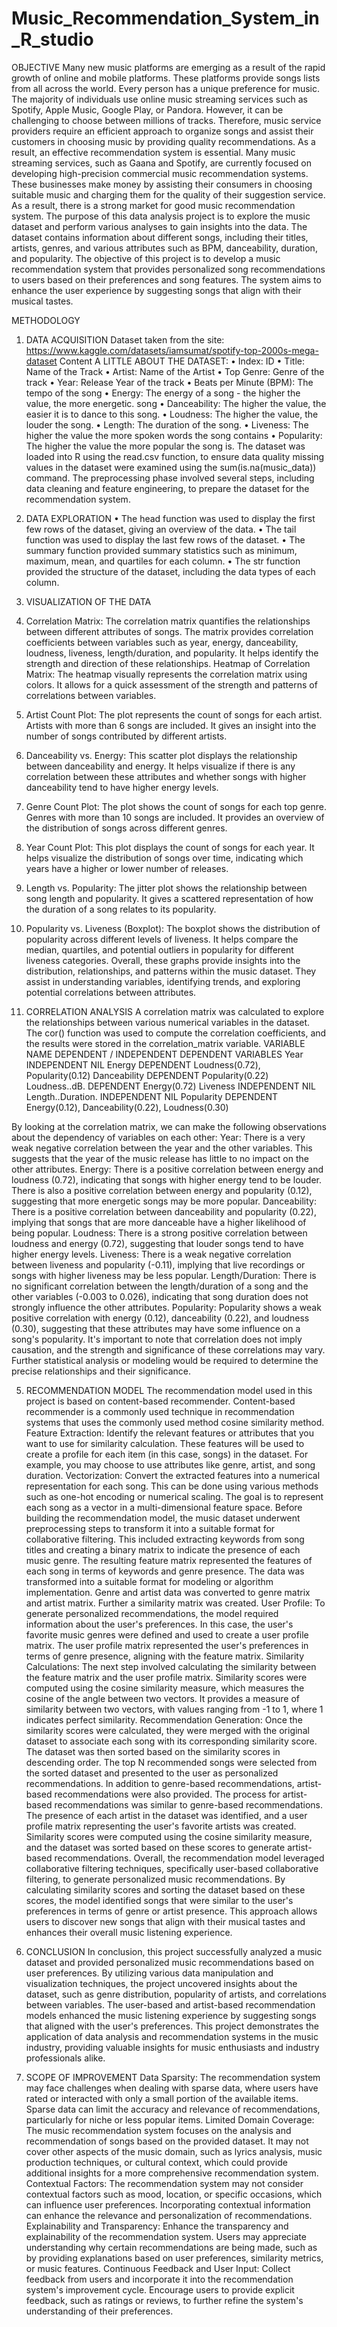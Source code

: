 # Music_Recommendation_System_in_R_studio
OBJECTIVE
Many new music platforms are emerging as a result of the rapid growth of online and mobile platforms. These platforms provide songs lists from all across the world. Every person has a unique preference for music. The majority of individuals use online music streaming services such as Spotify, Apple Music, Google Play, or Pandora.
However, it can be challenging to choose between millions of tracks. Therefore, music service providers require an efficient approach to organize songs and assist their customers in choosing music by providing quality recommendations. As a result, an effective recommendation system is essential.
Many music streaming services, such as Gaana and Spotify, are currently focused on developing high-precision commercial music recommendation systems. These businesses make money by assisting their consumers in choosing suitable music and charging them for the quality of their suggestion service. As a result, there is a strong market for good music recommendation system.
The purpose of this data analysis project is to explore the music dataset and perform various analyses to gain insights into the data. The dataset contains information about different songs, including their titles, artists, genres, and various attributes such as BPM, danceability, duration, and popularity.
The objective of this project is to develop a music recommendation system that provides personalized song recommendations to users based on their preferences and song features. The system aims to enhance the user experience by suggesting songs that align with their musical tastes.

METHODOLOGY
1) DATA ACQUISITION
Dataset taken from the site:
https://www.kaggle.com/datasets/iamsumat/spotify-top-2000s-mega-dataset
Content
A LITTLE ABOUT THE DATASET:
•	Index: ID
•	Title: Name of the Track
•	Artist: Name of the Artist
•	Top Genre: Genre of the track
•	Year: Release Year of the track
•	Beats per Minute (BPM): The tempo of the song
•	Energy: The energy of a song - the higher the value, the more energetic. song
•	Danceability: The higher the value, the easier it is to dance to this song.
•	Loudness: The higher the value, the louder the song.
•	Length: The duration of the song.
•	Liveness: The higher the value the more spoken words the song contains
•	Popularity: The higher the value the more popular the song is.
The dataset was loaded into R using the read.csv function, to ensure data quality missing values in the dataset were examined using the sum(is.na(music_data)) command. The preprocessing phase involved several steps, including data cleaning and feature engineering, to prepare the dataset for the recommendation system.
 
2) DATA EXPLORATION
•	The head function was used to display the first few rows of the dataset, giving an overview of the data.
•	The tail function was used to display the last few rows of the dataset.
•	The summary function provided summary statistics such as minimum, maximum, mean, and quartiles for each column.
•	The str function provided the structure of the dataset, including the data types of each column.

3) VISUALIZATION OF THE DATA
1) Correlation Matrix: The correlation matrix quantifies the relationships between different attributes of songs. The matrix provides correlation coefficients between variables such as year, energy, danceability, loudness, liveness, length/duration, and popularity. It helps identify the strength and direction of these relationships.
Heatmap of Correlation Matrix: The heatmap visually represents the correlation matrix using colors. It allows for a quick assessment of the strength and patterns of correlations between variables.
2) Artist Count Plot: The plot represents the count of songs for each artist. Artists with more than 6 songs are included. It gives an insight into the number of songs contributed by different artists.
3) Danceability vs. Energy: This scatter plot displays the relationship between danceability and energy. It helps visualize if there is any correlation between these attributes and whether songs with higher danceability tend to have higher energy levels.
4) Genre Count Plot: The plot shows the count of songs for each top genre. Genres with more than 10 songs are included. It provides an overview of the distribution of songs across different genres.
5) Year Count Plot: This plot displays the count of songs for each year. It helps visualize the distribution of songs over time, indicating which years have a higher or lower number of releases.
6) Length vs. Popularity: The jitter plot shows the relationship between song length and popularity. It gives a scattered representation of how the duration of a song relates to its popularity.
7) Popularity vs. Liveness (Boxplot): The boxplot shows the distribution of popularity across different levels of liveness. It helps compare the median, quartiles, and potential outliers in popularity for different liveness categories.
Overall, these graphs provide insights into the distribution, relationships, and patterns within the music dataset. They assist in understanding variables, identifying trends, and exploring potential correlations between attributes.

4) CORRELATION ANALYSIS
A correlation matrix was calculated to explore the relationships between various numerical variables in the dataset. The cor() function was used to compute the correlation coefficients, and the results were stored in the correlation_matrix variable.
VARIABLE NAME	      DEPENDENT / INDEPENDENT	   DEPENDENT VARIABLES
Year	              INDEPENDENT	               NIL
Energy	            DEPENDENT	                 Loudness(0.72), Popularity(0.12)
Danceability	      DEPENDENT	                 Popularity(0.22)
Loudness..dB.	      DEPENDENT	                 Energy(0.72)
Liveness	          INDEPENDENT	               NIL
Length..Duration.	  INDEPENDENT	               NIL
Popularity	        DEPENDENT	                 Energy(0.12), Danceability(0.22), Loudness(0.30)

By looking at the correlation matrix, we can make the following observations about the dependency of variables on each other:
Year: There is a very weak negative correlation between the year and the other variables. This suggests that the year of the music release has little to no impact on the other attributes.
Energy: There is a positive correlation between energy and loudness (0.72), indicating that songs with higher energy tend to be louder. There is also a positive correlation between energy and popularity (0.12), suggesting that more energetic songs may be more popular.
Danceability: There is a positive correlation between danceability and popularity (0.22), implying that songs that are more danceable have a higher likelihood of being popular.
Loudness: There is a strong positive correlation between loudness and energy (0.72), suggesting that louder songs tend to have higher energy levels.
Liveness: There is a weak negative correlation between liveness and popularity (-0.11), implying that live recordings or songs with higher liveness may be less popular.
Length/Duration: There is no significant correlation between the length/duration of a song and the other variables (-0.003 to 0.026), indicating that song duration does not strongly influence the other attributes.
Popularity: Popularity shows a weak positive correlation with energy (0.12), danceability (0.22), and loudness (0.30), suggesting that these attributes may have some influence on a song's popularity.
It's important to note that correlation does not imply causation, and the strength and significance of these correlations may vary. Further statistical analysis or modeling would be required to determine the precise relationships and their significance.

5) RECOMMENDATION MODEL
The recommendation model used in this project is based on content-based recommender. Content-based recommender is a commonly used technique in recommendation systems that uses the commonly used method cosine similarity method. 
Feature Extraction: Identify the relevant features or attributes that you want to use for similarity calculation. These features will be used to create a profile for each item (in this case, songs) in the dataset. For example, you may choose to use attributes like genre, artist, and song duration.
Vectorization: Convert the extracted features into a numerical representation for each song. This can be done using various methods such as one-hot encoding or numerical scaling. The goal is to represent each song as a vector in a multi-dimensional feature space.
Before building the recommendation model, the music dataset underwent preprocessing steps to transform it into a suitable format for collaborative filtering. This included extracting keywords from song titles and creating a binary matrix to indicate the presence of each music genre. The resulting feature matrix represented the features of each song in terms of keywords and genre presence. The data was transformed into a suitable format for modeling or algorithm implementation. Genre and artist data was converted to genre matrix and artist matrix. Further a similarity matrix was created.
User Profile: To generate personalized recommendations, the model required information about the user's preferences. In this case, the user's favorite music genres were defined and used to create a user profile matrix. The user profile matrix represented the user's preferences in terms of genre presence, aligning with the feature matrix.
Similarity Calculations:
The next step involved calculating the similarity between the feature matrix and the user profile matrix. Similarity scores were computed using the cosine similarity measure, which measures the cosine of the angle between two vectors. It provides a measure of similarity between two vectors, with values ranging from -1 to 1, where 1 indicates perfect similarity.
Recommendation Generation:
Once the similarity scores were calculated, they were merged with the original dataset to associate each song with its corresponding similarity score. The dataset was then sorted based on the similarity scores in descending order. The top N recommended songs were selected from the sorted dataset and presented to the user as personalized recommendations.
In addition to genre-based recommendations, artist-based recommendations were also provided. The process for artist-based recommendations was similar to genre-based recommendations. The presence of each artist in the dataset was identified, and a user profile matrix representing the user's favorite artists was created. Similarity scores were computed using the cosine similarity measure, and the dataset was sorted based on these scores to generate artist-based recommendations. 
Overall, the recommendation model leveraged collaborative filtering techniques, specifically user-based collaborative filtering, to generate personalized music recommendations. By calculating similarity scores and sorting the dataset based on these scores, the model identified songs that were similar to the user's preferences in terms of genre or artist presence. This approach allows users to discover new songs that align with their musical tastes and enhances their overall music listening experience.

6) CONCLUSION
In conclusion, this project successfully analyzed a music dataset and provided personalized music recommendations based on user preferences. By utilizing various data manipulation and visualization techniques, the project uncovered insights about the dataset, such as genre distribution, popularity of artists, and correlations between variables. The user-based and artist-based recommendation models enhanced the music listening experience by suggesting songs that aligned with the user's preferences. This project demonstrates the application of data analysis and recommendation systems in the music industry, providing valuable insights for music enthusiasts and industry professionals alike.

7) SCOPE OF IMPROVEMENT
Data Sparsity: The recommendation system may face challenges when dealing with sparse data, where users have rated or interacted with only a small portion of the available items. Sparse data can limit the accuracy and relevance of recommendations, particularly for niche or less popular items.
Limited Domain Coverage: The music recommendation system focuses on the analysis and recommendation of songs based on the provided dataset. It may not cover other aspects of the music domain, such as lyrics analysis, music production techniques, or cultural context, which could provide additional insights for a more comprehensive recommendation system.
Contextual Factors: The recommendation system may not consider contextual factors such as mood, location, or specific occasions, which can influence user preferences. Incorporating contextual information can enhance the relevance and personalization of recommendations.
Explainability and Transparency: Enhance the transparency and explainability of the recommendation system. Users may appreciate understanding why certain recommendations are being made, such as by providing explanations based on user preferences, similarity metrics, or music features.
Continuous Feedback and User Input: Collect feedback from users and incorporate it into the recommendation system's improvement cycle. Encourage users to provide explicit feedback, such as ratings or reviews, to further refine the system's understanding of their preferences.
